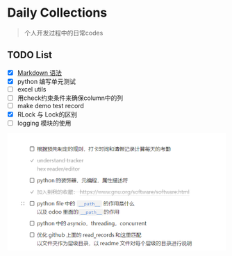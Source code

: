 # Daily Collections

> 个人开发过程中的日常codes

## TODO List

- [x] [Markdown 语法](https://support.typora.io/zh/Markdown-Reference/)
- [X] python 编写单元测试
- [ ] excel utils
- [ ] 用check约束条件来确保column中的列
- [ ] make demo test record
- [x] RLock 与 Lock的区别
- [ ] logging 模块的使用

![back](./.assets/img.png)

